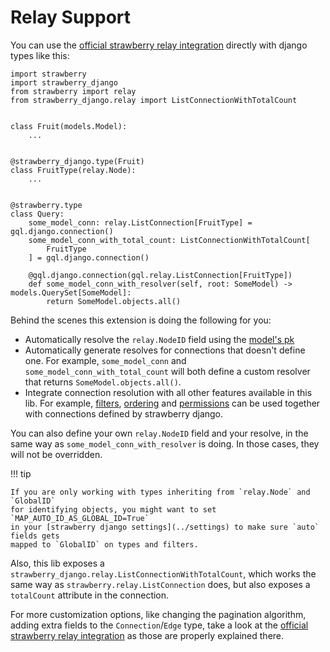 # Relay Support

You can use the [official strawberry relay integration](https://strawberry.rocks/docs/guides/relay)
directly with django types like this:

```{.python title=types.py}
import strawberry
import strawberry_django
from strawberry import relay
from strawberry_django.relay import ListConnectionWithTotalCount


class Fruit(models.Model):
    ...


@strawberry_django.type(Fruit)
class FruitType(relay.Node):
    ...


@strawberry.type
class Query:
    some_model_conn: relay.ListConnection[FruitType] = gql.django.connection()
    some_model_conn_with_total_count: ListConnectionWithTotalCount[
        FruitType
    ] = gql.django.connection()

    @gql.django.connection(gql.relay.ListConnection[FruitType])
    def some_model_conn_with_resolver(self, root: SomeModel) -> models.QuerySet[SomeModel]:
        return SomeModel.objects.all()
```

Behind the scenes this extension is doing the following for you:

- Automatically resolve the `relay.NodeID` field using the [model's pk](https://docs.djangoproject.com/en/4.2/ref/models/fields/#django.db.models.Field.primary_key)
- Automatically generate resolves for connections that doesn't define one. For example,
  `some_model_conn` and `some_model_conn_with_total_count` will both define a custom resolver
  that returns `SomeModel.objects.all()`.
- Integrate connection resolution with all other features available in this lib. For example,
  [filters](filters.md), [ordering](ordering.md) and
  [permissions](permissions.md) can be used together with connections defined
  by strawberry django.

You can also define your own `relay.NodeID` field and your resolve, in the same way as
`some_model_conn_with_resolver` is doing. In those cases, they will not be overridden.

!!! tip

    If you are only working with types inheriting from `relay.Node` and `GlobalID`
    for identifying objects, you might want to set `MAP_AUTO_ID_AS_GLOBAL_ID=True`
    in your [strawberry django settings](../settings) to make sure `auto` fields gets
    mapped to `GlobalID` on types and filters.

Also, this lib exposes a `strawberry_django.relay.ListConnectionWithTotalCount`, which works
the same way as `strawberry.relay.ListConnection` does, but also exposes a
`totalCount` attribute in the connection.

For more customization options, like changing the pagination algorithm, adding extra fields
to the `Connection`/`Edge` type, take a look at the
[official strawberry relay integration](https://strawberry.rocks/docs/guides/relay)
as those are properly explained there.
